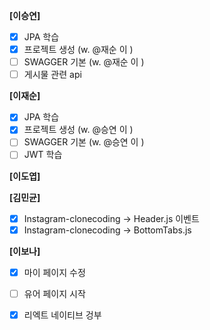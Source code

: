 **[이승연]**
- [x]  JPA 학습
- [x]  프로젝트 생성 (w. @재순 이 )
- [ ]  SWAGGER 기본 (w. @재순 이 )
- [ ]  게시물 관련 api

**[이재순]**
- [x]  JPA 학습
- [x]  프로젝트 생성 (w. @승연 이 )
- [ ]  SWAGGER 기본 (w. @승연 이 )
- [ ]  JWT 학습

**[이도엽]**

**[김민균]**

- [x]  Instagram-clonecoding → Header.js 이벤트
- [x]  Instagram-clonecoding → BottomTabs.js

**[이보나]**

- [x] 마이 페이지 수정
- [ ] 유어 페이지 시작
- [x] 리엑트 네이티브 겅부

